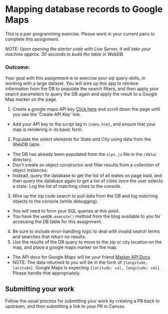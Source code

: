 # Mapping database records to Google Maps
This is a pair programming exercise. Please work in your current pairs to complete this assignment.

*NOTE: Upon opening the starter code with Live Server, it will take your machine approx. 30 seconds to build the table in WebDB.*

### Outcome:
Your goal with this assignment is to exercise your sql query skills, in working with a large dataset. You will wire up this app to retrieve information from the DB to populate the search filters, and then apply your search parameters to query the DB again and apply the result to a Google Map marker on the page.


1. Create a google maps API key [Click here](https://developers.google.com/maps/documentation/javascript/) and scroll down the page until you see the 'Create API Key' link.
  - Add your API key to the script tag in `index.html`, and ensure that your map is rendering in its basic form.
2. Populate the select elements for State and City using data from the WebDB table.
  - The DB has already been populated from the `zips.js` file in the `/data/` directory.
  - Don't create an object constructor and filter results from a collection of object instances.
  - Instead, query the database to get the list of all states on page load, and then query the database again to get a list of cities once the user selects a state. Log the list of matching cities to the console.
3. Wire up the zip code search to pull data from the DB and log matching objects to the console (while debugging).
  - You will need to form your SQL queries at this point.
  - You have the `webDB.execute()` method from the blog available to you for accessing the DB table for this assignment.
4. Be sure to include error-handling logic to deal with invalid search terms and searches that return no results.
5. Use the results of the DB query to move to the zip or city location on the map, and place a google maps marker on the map.
  - The API docs for Google Maps will be your friend [Marker API Docs](https://developers.google.com/maps/documentation/javascript/markers#add)
  - NOTE: The data returned to you will be in the form of `{longitude, latitude}`. Google Maps is expecting `{latitude: val, longitude: val}`. Please handle that appropriately.

## Submitting your work

Follow the usual process for submitting your work by creating a PR back to upstream, and then submitting a link to your PR in Canvas.
